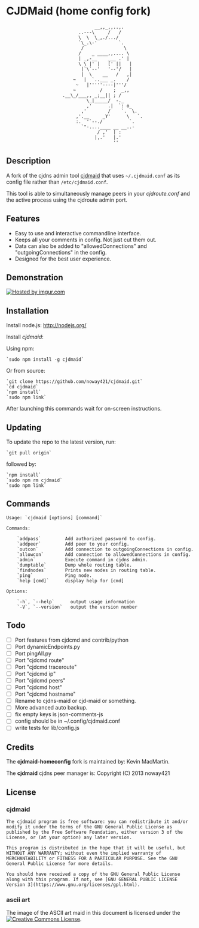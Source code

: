 # CJDMaid (home config fork) #

                                     __,,_,,..,.
                               ..---\     /   /
                               \  \  \_,./.../
                               `\_.\-'        `.
                                /               \
                               /    _ ____,,.... \
                               | _,-__    ___ .' |
                               \ \ |' |   [' ||   |
                                |`\`--'   '--'/   |
                                |  \    __   /   ,|
                             ~   |  `..___ _.    /
                              ~   |'''''----|'''/
                             ~         /    ;  _,,
                         .__\_/___,, _;__|| ; /
                                  \_|_____/  -._
                                  ,'      .|  `: o_
                                ,'        /    `.  \.
                              ,'.__     _Y'      \   `.
                              :.  '`--./          `.
                                `"-....____ __ __..-
                                      / ,'  | :
                                     |,.'   |.'
                                            ''
## Description ##

A fork of the cjdns admin tool [cjdmaid](https://github.com/noway421/cjdmaid) that uses `~/.cjdmaid.conf` as its config file rather than `/etc/cjdmaid.conf`.

This tool is able to simultaneously manage peers in your _cjdroute.conf_ and the active process using the cjdroute admin port.

## Features ##

* Easy to use and interactive commandline interface.
* Keeps all your comments in config. Not just cut them out.
* Data can also be added to "allowedConnections" and "outgoingConnections" in the config.
* Designed for the best user experience.

## Demonstration ##

[![Hosted by imgur.com](http://i.imgur.com/UqzvKnN.gif "Hosted by imgur.com")](http://imgur.com/UqzvKnN)

## Installation ##

Install node.js: http://nodejs.org/

Install *cjdmaid*:

Using npm:

    `sudo npm install -g cjdmaid`

Or from source:

    `git clone https://github.com/noway421/cjdmaid.git`
    `cd cjdmaid`
    `npm install`
    `sudo npm link`

After launching this commands wait for on-screen instructions.

## Updating ##

To update the repo to the latest version, run:

    `git pull origin`

followed by:

    `npm install`
    `sudo npm rm cjdmaid`
    `sudo npm link`

## Commands ##

    Usage: `cjdmaid [options] [command]`

    Commands:

        `addpass`         Add authorized password to config.
        `addpeer`         Add peer to your config.
        `outcon`          Add connection to outgoingConnections in config.
        `allowcon`        Add connection to allowedConnections in config.
        `admin`           Execute command in cjdns admin.
        `dumptable`       Dump whole routing table.
        `findnodes`       Prints new nodes in routing table.
        `ping`            Ping node.
        `help [cmd]`      display help for [cmd]

    Options:

        `-h`, `--help`      output usage information
        `-V`, `--version`   output the version number

## Todo ##

- [ ] Port features from cjdcmd and contrib/python
- [ ] Port dynamicEndpoints.py
- [ ] Port pingAll.py
- [ ] Port "cjdcmd route"
- [ ] Port "cjdcmd traceroute"
- [ ] Port "cjdcmd ip"
- [ ] Port "cjdcmd peers"
- [ ] Port "cjdcmd host"
- [ ] Port "cjdcmd hostname"
- [ ] Rename to cjdns-maid or cjd-maid or something.
- [ ] More advanced auto backup.
- [ ] fix empty keys is json-comments-js
- [ ] config should be in ~/.config/cjdmaid.conf
- [ ] write tests for lib/config.js

## Credits ##

The **cjdmaid-homeconfig** fork is maintained by: Kevin MacMartin.

The **cjdmaid** cjdns peer manager is: Copyright (C) 2013  noway421

## License ##

### cjdmaid ###

    The cjdmaid program is free software: you can redistribute it and/or modify it under the terms of the GNU General Public License as published by the Free Software Foundation, either version 3 of the License, or (at your option) any later version.

    This program is distributed in the hope that it will be useful, but WITHOUT ANY WARRANTY; without even the implied warranty of MERCHANTABILITY or FITNESS FOR A PARTICULAR PURPOSE. See the GNU General Public License for more details.

    You should have received a copy of the GNU General Public License along with this program. If not, see [GNU GENERAL PUBLIC LICENSE Version 3](https://www.gnu.org/licenses/gpl.html).

### ascii art ###

The image of the ASCII art maid in this document is licensed under the [![Creative Commons License](http://i.creativecommons.org/l/by-sa/3.0/80x15.png "Creative Commons License")](http://creativecommons.org/licenses/by-sa/3.0/deed.en_US).
